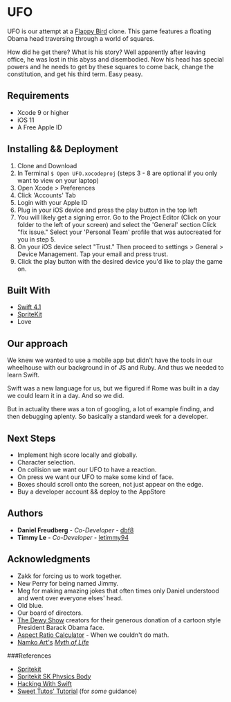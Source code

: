 # UFO

UFO is our attempt at a [Flappy Bird](https://en.wikipedia.org/wiki/Flappy_Bird) clone.
This game features a floating Obama head traversing through a world of squares.

How did he get there? What is his story? Well apparently after leaving office, he was lost in this abyss and disembodied. Now his head has special powers and he needs to get by these squares to come back, change the constitution, and get his third term. Easy peasy.

## Requirements

* Xcode 9 or higher
* iOS 11
* A Free Apple ID

## Installing && Deployment

1.  Clone and Download
2.  In Terminal `$ Open UFO.xocodeproj`
    (steps 3 - 8 are optional if you only want to view on your laptop)
3.  Open Xcode > Preferences
4.  Click 'Accounts' Tab
5.  Login with your Apple ID
6.  Plug in your iOS device and press the play button in the top left
7.  You will likely get a signing error. Go to the Project Editor (Click on your folder to the left of your screen) and select the 'General' section Click "fix issue." Select your 'Personal Team' profile that was autocreated for you in step 5.
8.  On your iOS device select "Trust." Then proceed to settings > General > Device Management. Tap your email and press trust.
9.  Click the play button with the desired device you'd like to play the game on.

## Built With

* [Swift 4.1](https://developer.apple.com/library/content/documentation/Swift/Conceptual/Swift_Programming_Language/index.html)
* [SpriteKit](https://developer.apple.com/documentation/spritekit)
* Love

## Our approach

We knew we wanted to use a mobile app but didn't have the tools in our wheelhouse with our background in of JS and Ruby. And thus we needed to learn Swift.

Swift was a new language for us, but we figured if Rome was built in a day we could learn it in a day. And so we did.

But in actuality there was a ton of googling, a lot of example finding, and then debugging aplenty. So basically a standard week for a developer.

## Next Steps

* Implement high score locally and globally.
* Character selection.
* On collision we want our UFO to have a reaction.
* On press we want our UFO to make some kind of face.
* Boxes should scroll onto the screen, not just appear on the edge.
* Buy a developer account && deploy to the AppStore

## Authors

* **Daniel Freudberg** - _Co-Developer_ - [dbf8](https://github.com/dbf8)
* **Timmy Le** - _Co-Developer_ - [letimmy94](https://github.com/letimmy94)

## Acknowledgments

* Zakk for forcing us to work together.
* New Perry for being named Jimmy.
* Meg for making amazing jokes that often times only Daniel understood and went over everyone elses' head.
* Old blue.
* Our board of directors.
* [The Dewy Show](https://www.youtube.com/user/dewy8show) creators for their generous donation of a cartoon style President Barack Obama face.
* [Aspect Ratio Calculator](https://andrew.hedges.name/experiments/aspect_ratio/) - When we couldn't do math.
* [Namko Art's](https://namkoart.deviantart.com/) [_Myth of Life_](https://namkoart.deviantart.com/art/Myth-of-Life-102607782)

###References

* [Spritekit](https://developer.apple.com/documentation/spritekit)
* [Spritekit SK Physics Body](https://developer.apple.com/documentation/spritekit/skphysicsbody)
* [Hacking With Swift](https://www.hackingwithswift.com/read/11/5/collision-detection-skphysicscontactdelegate)
* [Sweet Tutos' Tutorial](http://sweettutos.com/2017/03/09/build-your-own-flappy-bird-game-with-swift-3-and-spritekit/) (for _some_ guidance)
